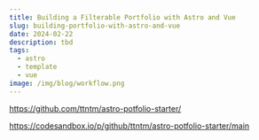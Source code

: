 ```yaml
---
title: Building a Filterable Portfolio with Astro and Vue
slug: building-portfolio-with-astro-and-vue
date: 2024-02-22
description: tbd
tags:
  - astro
  - template
  - vue
image: /img/blog/workflow.png
---
```


https://github.com/ttntm/astro-potfolio-starter/

https://codesandbox.io/p/github/ttntm/astro-potfolio-starter/main
